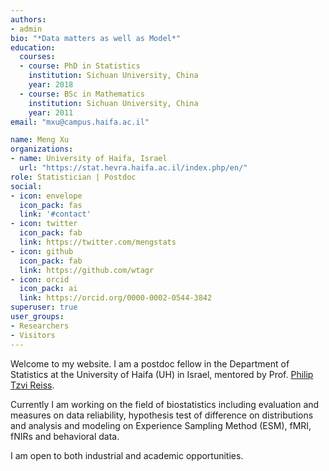```yaml
---
authors:
- admin
bio: "*Data matters as well as Model*"
education:
  courses:
  - course: PhD in Statistics
    institution: Sichuan University, China
    year: 2018
  - course: BSc in Mathematics
    institution: Sichuan University, China
    year: 2011
email: "mxu@campus.haifa.ac.il"

name: Meng Xu
organizations:
- name: University of Haifa, Israel
  url: "https://stat.hevra.haifa.ac.il/index.php/en/"
role: Statistician | Postdoc
social:
- icon: envelope
  icon_pack: fas
  link: '#contact'
- icon: twitter
  icon_pack: fab
  link: https://twitter.com/mengstats
- icon: github
  icon_pack: fab
  link: https://github.com/wtagr
- icon: orcid
  icon_pack: ai
  link: https://orcid.org/0000-0002-0544-3842
superuser: true
user_groups:
- Researchers
- Visitors
---
```


Welcome to my website. I am a postdoc fellow in the Department of Statistics at the University of Haifa (UH) in Israel, mentored by Prof. [Philip Tzvi Reiss](https://stat.hevra.haifa.ac.il/index.php/en/academic-staff-he/prof-philip-reiss).

Currently I am working on the field of biostatistics including evaluation and measures on data reliability, hypothesis test of difference on distributions and analysis and modeling on Experience Sampling Method (ESM), fMRI, fNIRs and behavioral data.

I am open to both industrial and academic opportunities.
